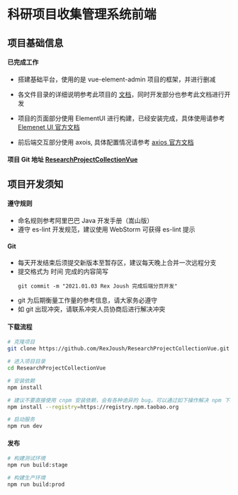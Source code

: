 # 科研项目收集管理系统前端

## 项目基础信息

#### 已完成工作

* 搭建基础平台，使用的是 vue-element-admin 项目的框架，并进行删减

* 各文件目录的详细说明参考此项目的 [文档](https://panjiachen.github.io/vue-element-admin-site/zh/guide/)，同时开发部分也参考此文档进行开发

* 项目的页面部分使用 ElementUI 进行构建，已经安装完成，具体使用请参考[Elemenet UI 官方文档](https://element.eleme.cn/#/zh-CN/component/installation)

* 前后端交互部分使用 axois, 具体配置情况请参考 [axios 官方文档](http://www.axios-js.com/zh-cn/docs/)

#### 项目 Git 地址 [ResearchProjectCollectionVue](https://github.com/RexJoush/ResearchProjectCollectionVue.git)

## 项目开发须知
#### 遵守规则

* 命名规则参考阿里巴巴 Java 开发手册（嵩山版）
* 遵守 es-lint 开发规范，建议使用 WebStorm 可获得 es-lint 提示
#### Git

* 每天开发结束后须提交新版本至暂存区，建议每天晚上合并一次远程分支
* 提交格式为 时间 完成的内容简写
    ```shell
    git commit -m "2021.01.03 Rex Joush 完成后端分页开发"
    ```
* git 为后期衡量工作量的参考信息，请大家务必遵守
* 如 git 出现冲突，请联系冲突人员协商后进行解决冲突

#### 下载流程
```bash
# 克隆项目
git clone https://github.com/RexJoush/ResearchProjectCollectionVue.git

# 进入项目目录
cd ResearchProjectCollectionVue

# 安装依赖
npm install

# 建议不要直接使用 cnpm 安装依赖，会有各种诡异的 bug。可以通过如下操作解决 npm 下载速度慢的问题
npm install --registry=https://registry.npm.taobao.org

# 启动服务
npm run dev
```


#### 发布

```bash
# 构建测试环境
npm run build:stage

# 构建生产环境
npm run build:prod
```
